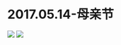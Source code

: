 # 2017.05.14-母亲节
![](https://bilicoverimg.github.io/2017/2017.05.14-母亲节.png)
![](https://bilicover2017.github.io/2017.05.14.jpg)